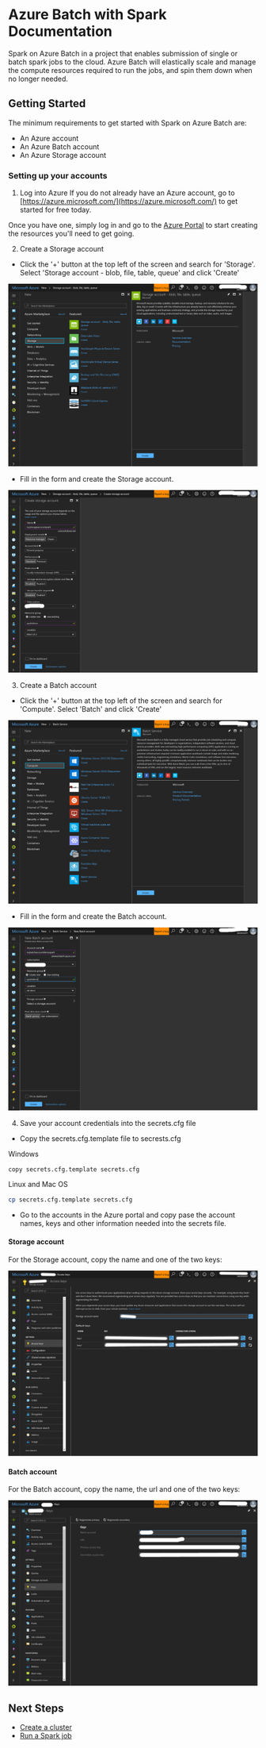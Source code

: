 # Azure Batch with Spark Documentation
Spark on Azure Batch in a project that enables submission of single or batch spark jobs to the cloud. Azure Batch
will elastically scale and manage the compute resources required to run the jobs, and spin them down when no longer
needed.

## Getting Started
The minimum requirements to get started with Spark on Azure Batch are:
- An Azure account
- An Azure Batch account
- An Azure Storage account

### Setting up your accounts
1. Log into Azure
If you do not already have an Azure account, go to [https://azure.microsoft.com/](https://azure.microsoft.com/) to get
started for free today.

Once you have one, simply log in and go to the [Azure Portal](https://portal.azure.com) to start creating the resources you'll need to get going.


2. Create a Storage account

- Click the '+' button at the top left of the screen and search for 'Storage'. Select 'Storage account - blob, file, table, queue' and click 'Create'

![](./misc/Storage_1.png)

- Fill in the form and create the Storage account.

![](./misc/Storage_2.png)

3. Create a Batch account

- Click the '+' button at the top left of the screen and search for 'Compute'. Select 'Batch' and click 'Create'

![](./misc/Batch_1.png)

- Fill in the form and create the Batch account.

![](./misc/Batch_2.png)

4. Save your account credentials into the secrets.cfg file

- Copy the secrets.cfg.template file to secrests.cfg

Windows
```sh
copy secrets.cfg.template secrets.cfg
```

Linux and Mac OS
```sh
cp secrets.cfg.template secrets.cfg
```

- Go to the accounts in the Azure portal and copy pase the account names, keys and other information needed into the
secrets file.

#### Storage account

For the Storage account, copy the name and one of the two keys:

![](./misc/Storage_secrets.png)

#### Batch account

For the Batch account, copy the name, the url and one of the two keys:

![](./misc/Batch_secrets.png)


## Next Steps
- [Create a cluster](./10-clusters.md)
- [Run a Spark job](./20-spark-submit.md)
